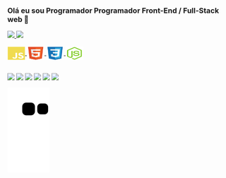 ### Olá eu sou Programador Programador Front-End / Full-Stack web 👋

<div>
  <a href="https://github.com/DhonatanJoseildo">
  <img height="180em" src="https://github-readme-stats.vercel.app/api?username=dhonatanJoseildo&show_icons=true&theme=dracula&include_all_commits=true&count_private=true"/>
  <img height="180em" src="https://github-readme-stats.vercel.app/api/top-langs/?username=DhonatanJoseildo&layout=compact&langs_count=7&theme=dracula"/>
</div>

<div style="display: inline_block"><br>
  <img align="center" alt="Dhon-Js" height="30" width="40" src="https://raw.githubusercontent.com/devicons/devicon/master/icons/javascript/javascript-plain.svg">
  <img align="center" alt="Dhon-HTML" height="30" width="40" src="https://raw.githubusercontent.com/devicons/devicon/master/icons/html5/html5-original.svg">
  <img align="center" alt="Dhon-CSS" height="30" width="40" src="https://raw.githubusercontent.com/devicons/devicon/master/icons/css3/css3-original.svg">
  <img align="center" alt="Dhon-CSS" height="30" width="40" src="https://raw.githubusercontent.com/devicons/devicon/master/icons/nodejs/nodejs-original.svg">
</div>
  
##

<div> 
<a href="https://www.youtube.com/channel/UCDYUts6VhAoSB2MPtCXBOqA" target="_blank"><img src="https://img.shields.io/badge/YouTube-FF0000?style=for-the-badge&logo=youtube&logoColor=white" target="_blank"></a>
<a href="https://instagram.com/dhonatan001" target="_blank"><img src="https://img.shields.io/badge/-Instagram-%23E4405F?style=for-the-badge&logo=instagram&logoColor=white" target="_blank"></a>
<a href="https://www.twitch.tv/dhonatan10" target="_blank"><img src="https://img.shields.io/badge/Twitch-9146FF?style=for-the-badge&logo=twitch&logoColor=white" target="_blank"></a>
<a href = "mailto:dhon.joseildo@gmail.com"><img src="https://img.shields.io/badge/-Gmail-%23333?style=for-the-badge&logo=gmail&logoColor=white" target="_blank"></a>
<a href="https://www.linkedin.com/in/dhonatan-joseildo-ba2572165" target="_blank"><img src="https://img.shields.io/badge/-LinkedIn-%230077B5?style=for-the-badge&logo=linkedin&logoColor=white" target="_blank"></a> 
<a href="https://twitter.com/DhonJoseildo" target="_blank"><img src="https://img.shields.io/badge/Twitter-1DA1F2?style=for-the-badge&logo=twitter&logoColor=white"></a>

![Snake animation](https://github.com/DhonatanJoseildo/dhonatanJoseildo/blob/output/github-contribution-grid-snake.svg)

</div>
